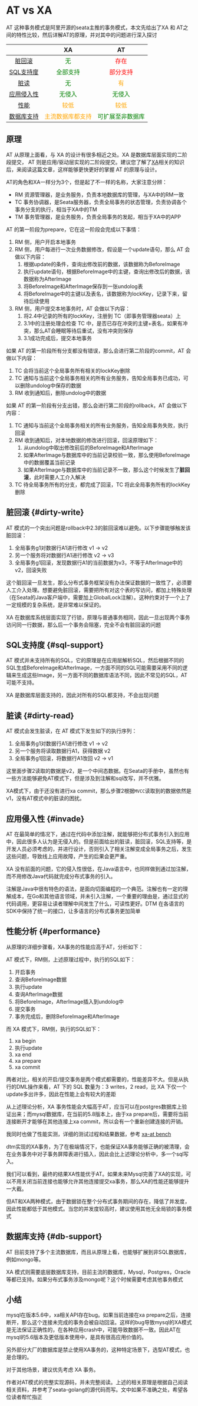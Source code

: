 # AT vs XA
AT 这种事务模式是阿里开源的seata主推的事务模式，本文先给出了XA 和 AT之间的特性比较，然后详解AT的原理，并对其中的问题进行深入探讨

| | XA | AT |
|:----:|:----:|:-----:|
|[脏回滚](#dirty-write)|<span style="color:green">无</span>| <span style="color:red">存在</span>|
|[SQL支持度](#sql-support)|<span style="color:green">全部支持</span>| <span style="color:red">部分支持</span>|
|[脏读](#dirty-read)|<span style="color:green">无</span>| <span style="color:orange">有</span>|
|[应用侵入性](#invade)|<span style="color:green">无侵入</span>| <span style="color:green">无侵入</span>|
|[性能](#performance)|<span style="color:orange">较低</span>| <span style="color:orange">较低</span>|
|[数据库支持](#db-support)|<span style="color:orange">主流数据库都支持</span>| <span style="color:green">可扩展至非数据库</span>|


## 原理
AT 从原理上面看，与 XA 的设计有很多相近之处。XA 是数据库层面实现的二阶段提交， AT 则是应用/驱动层实现的二阶段提交。建议您了解了[XA](./xa)相关的知识后，来阅读这篇文章，这样能够更快更好的掌握 AT 的原理与设计。

AT的角色和XA一样分为3个，但是起了不一样的名称，大家注意分辨：
- RM 资源管理器，是业务服务，负责本地数据库的管理，与XA中的RM一致
- TC 事务协调器，是Seata服务器，负责全局事务的状态管理，负责协调各个事务分支的执行，相当于XA中的TM
- TM 事务管理器，是业务服务，负责全局事务的发起，相当于XA中的APP

AT 的第一阶段为prepare，它在这一阶段会完成以下事情：
1. RM 侧，用户开启本地事务
2. RM 侧，用户每进行一次业务数据修改，假设是一个update语句，那么 AT 会做以下内容：
    1. 根据update的条件，查询出修改前的数据，该数据称为BeforeImage
    2. 执行update语句，根据BeforeImage中的主键，查询出修改后的数据，该数据称为AfterImage
    3. 将BeforeImage和AfterImage保存到一张undolog表
    4. 将BeforeImage中的主键以及表名，该数据称为lockKey，记录下来，留待后续使用
3. RM 侧，用户提交本地事务时，AT 会做以下内容：
    1. 将2.4中记录的所有的lockKey，注册到 TC（即事务管理器seata）上
    2. 3.1中的注册处理会检查 TC 中，是否已存在冲突的主键+表名，如果有冲突，那么AT会睡眠等待后重试，没有冲突则保存
    3. 3.1成功完成后，提交本地事务

如果 AT 的第一阶段所有分支都没有错误，那么会进行第二阶段的commit，AT 会做以下内容：
1. TC 会将当前这个全局事务所有相关的lockKey删除
2. TC 通知与当前这个全局事务相关的所有业务服务，告知全局事务已成功，可以删除undolog中保存的数据
3. RM 收到通知后，删除undolog中的数据

如果 AT 的第一阶段有分支出错，那么会进行第二阶段的rollback，AT 会做以下内容：
1. TC 通知与当前这个全局事务相关的所有业务服务，告知全局事务失败，执行回滚
2. RM 收到通知后，对本地数据的修改进行回滚，回滚原理如下：
    1. 从undolog中取出修改前后的BeforeImage和AfterImage
    2. 如果AfterImage与数据库中的当前记录校验一致，那么使用BeforeImage中的数据覆盖当前记录
    3. 如果AfterImage与数据库中的当前记录不一致，那么这个时候发生了**脏回滚**，此时需要人工介入解决
3. TC 待全局事务所有的分支，都完成了回滚，TC 将此全局事务所有的lockKey删除

## 脏回滚 {#dirty-write}
AT 模式的一个突出问题是rollback中2.3的脏回滚难以避免。以下步骤能够触发该脏回滚：
1. 全局事务g1对数据行A1进行修改 v1 -> v2
2. 另一个服务将对数据行A1进行修改 v2 -> v3
3. 全局事务g1回滚，发现数据行A1的当前数据为v3，不等于AfterImage中的v2，回滚失败

这个脏回滚一旦发生，那么分布式事务框架没有办法保证数据的一致性了，必须要人工介入处理。想要避免脏回滚，需要把所有对这个表的写访问，都加上特殊处理（在Seata的Java客户端中，需要加上GlobalLock注解）。这种约束对于一个上了一定规模的复杂系统，是非常难以保证的。

XA 在数据库系统层面实现了行锁，原理与普通事务相同，因此一旦出现两个事务访问同一行数据，那么后一个事务会阻塞，完全不会有脏回滚的问题

## SQL支持度 {#sql-support}
AT 模式并未支持所有的SQL，它的原理是在应用层解析SQL，然后根据不同的SQL生成BeforeImage和AfterImage，一方面不同的SQL可能需要采用不同的逻辑来生成这些Image，另一方面不同的数据库语法不同，因此不常见的SQL，AT可能不支持。

XA 是数据库层面支持的，因此对所有的SQL都支持，不会出现问题

## 脏读 {#dirty-read}
AT 模式会发生脏读，在 AT 模式下发生如下的执行序列：
1. 全局事务g1对数据行A1进行修改 v1 -> v2
2. 另一个服务将读取数据行A1，获得数据 v2
3. 全局事务g1回滚，将数据行A1改回 v2 -> v1

这里面步骤2读取的数据是v2，是一个中间态数据。在Seata的手册中，虽然也有一些方法能够避免AT模式下，但是涉及到注解和sql改写，并不优雅。

XA模式下，由于还没有进行xa commit，那么步骤2根据`MVCC`读取到的数据依然是v1，没有AT模式中的脏读的困扰。

## 应用侵入性 {#invade}
AT 在最简单的情况下，通过在代码中添加注解，就能够把分布式事务引入到应用中，因此很多人认为是无侵入的。但是前面给出的脏读，脏回滚，SQL支持等，是开发人员必须考虑的，并进行设计，否则引入了相关注解变成全局事务之后，发生这些问题，导致线上应用故障，产生的后果会更严重。

XA 没有前面的问题，它的侵入性很低，在Java语言中，也同样做到通过加注解，而不用修改Java代码就完成分布式事务的引入。

注解是Java中很有特色的语法，是面向切面编程的一个典范。注解也有一定的理解成本，在Go和其他语言领域，并未引入注解，一个重要的理由是，通过显式的代码调用，更容易让读者理解中间发生了什么，可读性更好。DTM 在各语言的SDK中保持了统一的接口，让多语言的分布式事务更加简单

## 性能分析 {#performance}
从原理的详细步骤看，XA事务的性能应高于AT，分析如下：

AT 模式下，RM侧，上述原理过程中，执行的SQL如下：
1. 开启事务
2. 查询BeforeImage数据
3. 执行update
4. 查询AfterImage数据
5. 将BeforeImage，AfterImage插入到undolog中
6. 提交事务
7. 事务完成后，删除BeforeImage和AfterImage

而 XA 模式下，RM侧，执行的SQL如下：
1. xa begin
2. 执行update
3. xa end
4. xa prepare
5. xa commit

两者对比，相关的开启/提交事务是两个模式都需要的，性能差异不大。但是从执行的DML操作来看，AT 下的 SQL 数量为：3 writes，2 read，比 XA 下仅一个update多出许多，因此在性能上会有较大的差距

从上述理论分析，XA 事务性能会大幅高于AT，应当可以在postgres数据库上验证出来；而mysql数据库，在当前的5.8版本上，由于xa prepare后，需要将当前连接断开才能够在其他连接上xa commit，所以会有一个重新创建连接的开销。

我同时也做了性能实测，详细的测试过程和结果数据，参考 [xa-at bench](https://github.com/dtm-labs/bench/tree/main/xaat)

dtm实现的XA事务，为了在极端情况下，也能保证XA事务能够正确的被清理，会在业务事务中对子事务屏障表进行插入，因此会比上述理论分析中，多一个sql写入。

我们可以看到，最终的结果XA性能优于AT。如果未来Mysql完善了XA的实现，可以不用关闭当前连接也能够允许其他连接提交xa事务，那么XA的性能还能够提升一大截。

但AT和XA两种模式，由于数据锁在整个分布式事务期间的存在，降低了并发度，因此性能都低于其他模式。当您的并发度较高时，建议使用其他无全局锁的事务模式

## 数据库支持 {#db-support}
AT 目前支持了多个主流数据库，而且从原理上看，也能够扩展到非SQL数据库，例如mongo等。

XA 模式则需要底层数据库支持，目前主流的数据库，Mysql，Postgres，Oracle等都已支持。如果分布式事务涉及mongo呢？这个时候需要考虑其他事务模式

## 小结
mysql在版本5.6中，xa相关API存在bug。如果当前连接在xa prepare之后，连接断开，那么这个连接未完成的事务会被自动回滚。这样的bug导致mysql的XA模式是无法保证正确性的，在各种应用crash中，可能导致数据不一致。因此AT在mysql的5.6版本及更低版本使用中，是具有很高应用价值的。

另外部分大厂的数据库是禁止使用XA事务的，这种特定场景下，选型AT模式，也是合理的。

对于其他场景，建议优先考虑 XA 事务。

作者对AT模式的完整实现源码，并未完整阅读。上述的相关原理是根据自己阅读相关资料，并参考了seata-golang的源代码而写。文中如果不准确之处，希望各位读者帮忙指正
